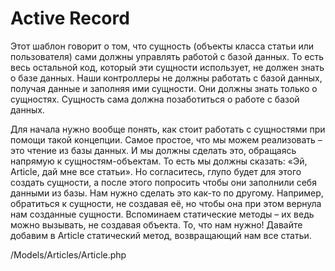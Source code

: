 # Active Record

Этот шаблон говорит о том, что сущность (объекты класса статьи или пользователя)
сами должны управлять работой с базой данных. 
То есть весь остальной код, который эти сущности использует,
не должен знать о базе данных. Наши контроллеры не должны работать с 
базой данных, получая данные и заполняя ими сущности. Они должны знать
только о сущностях. Сущность сама должна позаботиться о работе с базой данных.


Для начала нужно вообще понять, как стоит работать с сущностями при помощи
такой концепции. Самое простое, что мы можем реализовать – это чтение из базы
данных. И мы должны сделать это, обращаясь напрямую к сущностям-объектам. 
То есть мы должны сказать: «Эй, Article, дай мне все статьи». 
Но согласитесь, глупо будет для этого создать сущности,
а после этого попросить чтобы они заполнили себя данными из базы. 
Нам нужно сделать это как-то по другому. Например, обратиться к сущности,
не создавая её, но чтобы она при этом вернула нам созданные сущности.
Вспоминаем статические методы – их ведь можно вызывать, не создавая объекта.
То, что нам нужно! Давайте добавим в Article статический метод,
возвращающий нам все статьи.

/Models/Articles/Article.php


